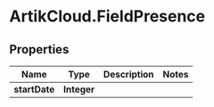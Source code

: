 # ArtikCloud.FieldPresence

## Properties
Name | Type | Description | Notes
------------ | ------------- | ------------- | -------------
**startDate** | **Integer** |  | 


